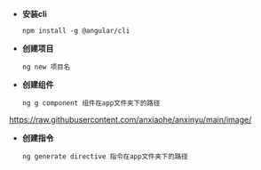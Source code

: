 - **安装cli**

  ```
  npm install -g @angular/cli
  ```

- **创建项目**
    ```
    ng new 项目名
    ```

- **创建组件**
  
    ```
    ng g component 组件在app文件夹下的路径
    ```

https://raw.githubusercontent.com/anxiaohe/anxinyu/main/image/

- **创建指令**

  ```
  ng generate directive 指令在app文件夹下的路径
  ```

  